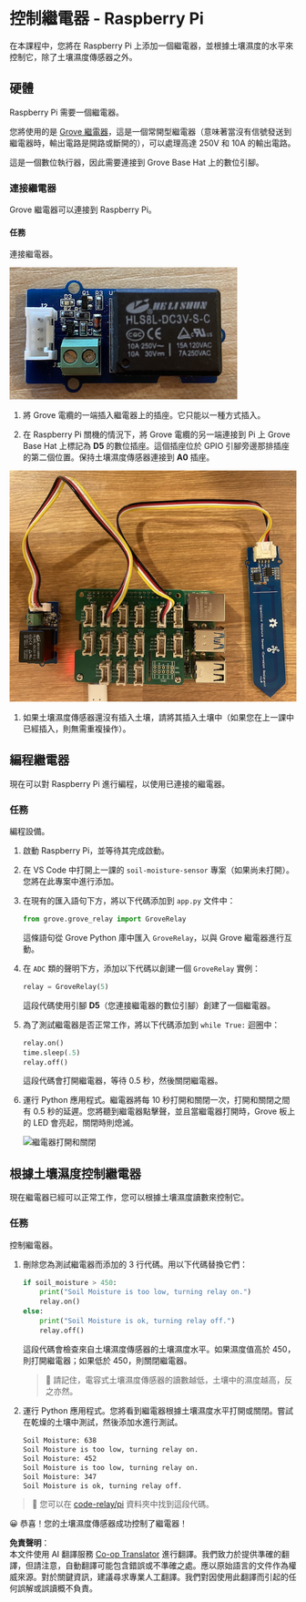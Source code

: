<!--
CO_OP_TRANSLATOR_METADATA:
{
  "original_hash": "66b81165e60f8f169bd52a401b6a0f8b",
  "translation_date": "2025-08-24T22:17:43+00:00",
  "source_file": "2-farm/lessons/3-automated-plant-watering/pi-relay.md",
  "language_code": "tw"
}
-->
# 控制繼電器 - Raspberry Pi

在本課程中，您將在 Raspberry Pi 上添加一個繼電器，並根據土壤濕度的水平來控制它，除了土壤濕度傳感器之外。

## 硬體

Raspberry Pi 需要一個繼電器。

您將使用的是 [Grove 繼電器](https://www.seeedstudio.com/Grove-Relay.html)，這是一個常開型繼電器（意味著當沒有信號發送到繼電器時，輸出電路是開路或斷開的），可以處理高達 250V 和 10A 的輸出電路。

這是一個數位執行器，因此需要連接到 Grove Base Hat 上的數位引腳。

### 連接繼電器

Grove 繼電器可以連接到 Raspberry Pi。

#### 任務

連接繼電器。

![一個 Grove 繼電器](../../../../../translated_images/grove-relay.d426958ca210fbd0fb7983d7edc069d46c73a8b0a099d94797bd756f7b6bb6be.tw.png)

1. 將 Grove 電纜的一端插入繼電器上的插座。它只能以一種方式插入。

1. 在 Raspberry Pi 關機的情況下，將 Grove 電纜的另一端連接到 Pi 上 Grove Base Hat 上標記為 **D5** 的數位插座。這個插座位於 GPIO 引腳旁邊那排插座的第二個位置。保持土壤濕度傳感器連接到 **A0** 插座。

![Grove 繼電器連接到 D5 插座，土壤濕度傳感器連接到 A0 插座](../../../../../translated_images/pi-relay-and-soil-moisture-sensor.02f3198975b8c53e69ec716cd2719ce117700bd1fc933eaf93476c103c57939b.tw.png)

1. 如果土壤濕度傳感器還沒有插入土壤，請將其插入土壤中（如果您在上一課中已經插入，則無需重複操作）。

## 編程繼電器

現在可以對 Raspberry Pi 進行編程，以使用已連接的繼電器。

### 任務

編程設備。

1. 啟動 Raspberry Pi，並等待其完成啟動。

1. 在 VS Code 中打開上一課的 `soil-moisture-sensor` 專案（如果尚未打開）。您將在此專案中進行添加。

1. 在現有的匯入語句下方，將以下代碼添加到 `app.py` 文件中：

    ```python
    from grove.grove_relay import GroveRelay
    ```

    這條語句從 Grove Python 庫中匯入 `GroveRelay`，以與 Grove 繼電器進行互動。

1. 在 `ADC` 類的聲明下方，添加以下代碼以創建一個 `GroveRelay` 實例：

    ```python
    relay = GroveRelay(5)
    ```

    這段代碼使用引腳 **D5**（您連接繼電器的數位引腳）創建了一個繼電器。

1. 為了測試繼電器是否正常工作，將以下代碼添加到 `while True:` 迴圈中：

    ```python
    relay.on()
    time.sleep(.5)
    relay.off()
    ```

    這段代碼會打開繼電器，等待 0.5 秒，然後關閉繼電器。

1. 運行 Python 應用程式。繼電器將每 10 秒打開和關閉一次，打開和關閉之間有 0.5 秒的延遲。您將聽到繼電器點擊聲，並且當繼電器打開時，Grove 板上的 LED 會亮起，關閉時則熄滅。

    ![繼電器打開和關閉](../../../../../images/relay-turn-on-off.gif)

## 根據土壤濕度控制繼電器

現在繼電器已經可以正常工作，您可以根據土壤濕度讀數來控制它。

### 任務

控制繼電器。

1. 刪除您為測試繼電器而添加的 3 行代碼。用以下代碼替換它們：

    ```python
    if soil_moisture > 450:
        print("Soil Moisture is too low, turning relay on.")
        relay.on()
    else:
        print("Soil Moisture is ok, turning relay off.")
        relay.off()
    ```

    這段代碼會檢查來自土壤濕度傳感器的土壤濕度水平。如果濕度值高於 450，則打開繼電器；如果低於 450，則關閉繼電器。

    > 💁 請記住，電容式土壤濕度傳感器的讀數越低，土壤中的濕度越高，反之亦然。

1. 運行 Python 應用程式。您將看到繼電器根據土壤濕度水平打開或關閉。嘗試在乾燥的土壤中測試，然後添加水進行測試。

    ```output
    Soil Moisture: 638
    Soil Moisture is too low, turning relay on.
    Soil Moisture: 452
    Soil Moisture is too low, turning relay on.
    Soil Moisture: 347
    Soil Moisture is ok, turning relay off.
    ```

> 💁 您可以在 [code-relay/pi](../../../../../2-farm/lessons/3-automated-plant-watering/code-relay/pi) 資料夾中找到這段代碼。

😀 恭喜！您的土壤濕度傳感器成功控制了繼電器！

**免責聲明**：  
本文件使用 AI 翻譯服務 [Co-op Translator](https://github.com/Azure/co-op-translator) 進行翻譯。我們致力於提供準確的翻譯，但請注意，自動翻譯可能包含錯誤或不準確之處。應以原始語言的文件作為權威來源。對於關鍵資訊，建議尋求專業人工翻譯。我們對因使用此翻譯而引起的任何誤解或誤讀概不負責。